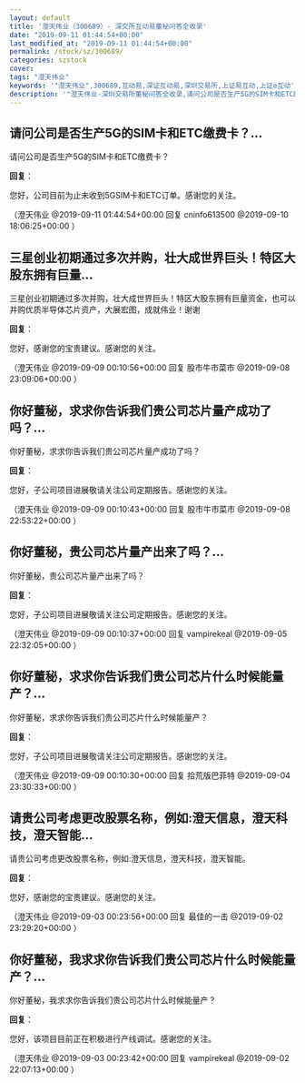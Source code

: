 ```yaml
---
layout: default
title: '澄天伟业（300689）- 深交所互动易董秘问答全收录'
date: "2019-09-11 01:44:54+00:00"
last_modified_at: "2019-09-11 01:44:54+00:00"
permalink: /stock/sz/300689/
categories: szstock
cover: 
tags: "澄天伟业"
keywords: '"澄天伟业",300689,互动易,深证互动易,深圳交易所,上证易互动,上证e互动'
description: '"澄天伟业-深圳交易所董秘问答全收录,请问公司是否生产5G的SIM卡和ETC缴费卡？"'
---
```


## 请问公司是否生产5G的SIM卡和ETC缴费卡？...

请问公司是否生产5G的SIM卡和ETC缴费卡？

**回复**：

您好，公司目前为止未收到5GSIM卡和ETC订单。感谢您的关注。 

（澄天伟业  @2019-09-11 01:44:54+00:00 回复 cninfo613500  @2019-09-10 18:06:25+00:00 ）

## 三星创业初期通过多次并购，壮大成世界巨头！特区大股东拥有巨量...

三星创业初期通过多次并购，壮大成世界巨头！特区大股东拥有巨量资金，也可以并购优质半导体芯片资产，大展宏图，成就伟业！谢谢

**回复**：

您好，感谢您的宝贵建议。感谢您的关注。 

（澄天伟业  @2019-09-09 00:10:56+00:00 回复 股市牛市菜市  @2019-09-08 23:09:06+00:00 ）

## 你好董秘，求求你告诉我们贵公司芯片量产成功了吗？...

你好董秘，求求你告诉我们贵公司芯片量产成功了吗？

**回复**：

您好，子公司项目进展敬请关注公司定期报告。感谢您的关注。 

（澄天伟业  @2019-09-09 00:10:43+00:00 回复 股市牛市菜市  @2019-09-08 22:53:22+00:00 ）

## 你好董秘，贵公司芯片量产出来了吗？...

你好董秘，贵公司芯片量产出来了吗？

**回复**：

您好，子公司项目进展敬请关注公司定期报告。感谢您的关注。 

（澄天伟业  @2019-09-09 00:10:37+00:00 回复 vampirekeal  @2019-09-05 22:32:05+00:00 ）

## 你好董秘，求求你告诉我们贵公司芯片什么时候能量产？...

你好董秘，求求你告诉我们贵公司芯片什么时候能量产？

**回复**：

您好，子公司项目进展敬请关注公司定期报告。感谢您的关注。 

（澄天伟业  @2019-09-09 00:10:30+00:00 回复 拾荒版巴菲特  @2019-09-04 23:30:33+00:00 ）

## 请贵公司考虑更改股票名称，例如:澄天信息，澄天科技，澄天智能...

请贵公司考虑更改股票名称，例如:澄天信息，澄天科技，澄天智能。

**回复**：

您好，感谢您的宝贵建议。感谢您的关注。 

（澄天伟业  @2019-09-03 00:23:56+00:00 回复 最佳的一击  @2019-09-02 23:29:20+00:00 ）

## 你好董秘，我求求你告诉我们贵公司芯片什么时候能量产？...

你好董秘，我求求你告诉我们贵公司芯片什么时候能量产？

**回复**：

您好，该项目目前正在积极进行产线调试。感谢您的关注。 

（澄天伟业  @2019-09-03 00:23:42+00:00 回复 vampirekeal  @2019-09-02 22:07:13+00:00 ）

